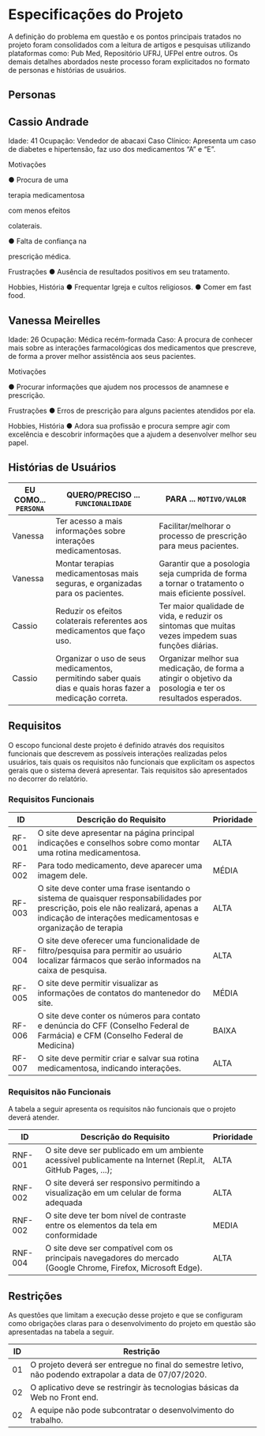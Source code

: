# Especificações do Projeto

A definição do problema em questão e os pontos principais tratados no projeto foram consolidados com a leitura de artigos e pesquisas utilizando plataformas como: Pub Med, Repositório UFRJ, UFPel entre outros. Os demais detalhes abordados neste processo foram explicitados no formato de personas e histórias de usuários.

## Personas

## Cassio Andrade

Idade: 41 
Ocupação: Vendedor de abacaxi 
Caso Clínico: Apresenta um caso de diabetes e hipertensão, faz uso dos medicamentos “A” e “E”.

Motivações

● Procura de uma

terapia medicamentosa

com menos efeitos

colaterais.

● Falta de confiança na

prescrição médica.


Frustrações 
● Ausência de resultados positivos em seu tratamento. 

Hobbies, História 
● Frequentar Igreja e cultos religiosos. 
● Comer em fast food.



## Vanessa Meirelles

Idade: 26 
Ocupação: Médica recém-formada 
Caso: A procura de conhecer mais sobre as interações farmacológicas dos medicamentos que prescreve, de forma a prover melhor assistência aos seus pacientes.

Motivações

● Procurar informações que ajudem nos processos de anamnese e prescrição.

Frustrações 
● Erros de prescrição para alguns pacientes atendidos por ela. 

Hobbies, História 
● Adora sua profissão e procura sempre agir com excelência e descobrir informações que a ajudem a desenvolver melhor seu papel.


## Histórias de Usuários

|EU COMO... `PERSONA`| QUERO/PRECISO ... `FUNCIONALIDADE` |PARA ... `MOTIVO/VALOR`                 |
|--------------------|------------------------------------|----------------------------------------|
|Vanessa  | Ter acesso a mais informações sobre interações medicamentosas.| Facilitar/melhorar o processo de prescrição para meus pacientes.|
|Vanessa  | Montar terapias medicamentosas mais seguras, e organizadas para os pacientes.| Garantir que a posologia seja cumprida de forma a tornar o tratamento o mais eficiente possível.|
|Cassio | Reduzir os efeitos colaterais referentes aos medicamentos que faço uso.| Ter maior qualidade de vida, e reduzir os sintomas que muitas vezes impedem suas funções diárias.|
|Cassio | Organizar o uso de seus medicamentos, permitindo saber quais dias e quais horas fazer a medicação correta.| Organizar melhor sua medicação, de forma a atingir o objetivo da posologia e ter os resultados esperados.|


## Requisitos

O escopo funcional deste projeto é definido através dos requisitos funcionais que descrevem as possíveis interações realizadas pelos usuários, tais quais os requisitos não funcionais que explicitam os aspectos gerais que o sistema deverá apresentar. Tais requisitos são apresentados no decorrer do relatório.

### Requisitos Funcionais

|ID    | Descrição do Requisito  | Prioridade |
|------|-----------------------------------------|----|
|RF-001| O site deve apresentar na página principal indicações e conselhos sobre como montar uma rotina medicamentosa. | ALTA | 
|RF-002|Para todo medicamento, deve aparecer uma imagem dele.| MÉDIA |
|RF-003| O site deve conter uma frase isentando o sistema de quaisquer responsabilidades por prescrição, pois ele não realizará, apenas a indicação de interações medicamentosas e organização de terapia | ALTA |
|RF-004| O site deve oferecer uma funcionalidade de filtro/pesquisa para permitir ao usuário localizar fármacos que serão informados na caixa de pesquisa. | ALTA |
|RF-005|O site deve permitir visualizar as informações de contatos do mantenedor do site.| MÉDIA |
|RF-006|O site deve conter os números para contato e denúncia do CFF (Conselho Federal de Farmácia) e CFM (Conselho Federal de Medicina)| BAIXA |
|RF-007| O site deve permitir criar e salvar sua rotina medicamentosa, indicando interações. | ALTA |

### Requisitos não Funcionais

A tabela a seguir apresenta os requisitos não funcionais que o projeto deverá atender.

|ID     | Descrição do Requisito  |Prioridade |
|-------|-------------------------|----|
|RNF-001| O site deve ser publicado em um ambiente acessível publicamente na Internet (Repl.it, GitHub Pages, ...); | ALTA | 
|RNF-002| O site deverá ser responsivo permitindo a visualização em um celular de forma adequada |  ALTA | 
|RNF-002| O site deve ter bom nível de contraste entre os elementos da tela em conformidade | MEDIA | 
|RNF-004| O site deve ser compatível com os principais navegadores do mercado (Google Chrome, Firefox, Microsoft Edge). | ALTA | 

## Restrições

As questões que limitam a execução desse projeto e que se configuram como obrigações claras para o desenvolvimento do projeto em questão são apresentadas na tabela a seguir.

|ID| Restrição                                             |
|--|-------------------------------------------------------|
|01| O projeto deverá ser entregue no final do semestre letivo, não podendo extrapolar a data de 07/07/2020. |
|02| O aplicativo deve se restringir às tecnologias básicas da Web no Front end.|
|02| A equipe não pode subcontratar o desenvolvimento do trabalho.|


